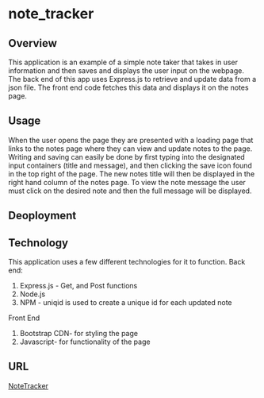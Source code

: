 # note_tracker

## Overview
This application is an example of a simple note taker that takes in user information and then saves and displays the user input on the webpage. The back end of this app uses Express.js to retrieve and update data from a json file. The front end code fetches this data and displays it on the notes page. 

## Usage
When the user opens the page they are presented with a loading page that links to the notes page where they can view and update notes to the page. Writing and saving can easily be done by first typing into the designated input containers (title and message), and then clicking the save icon found in the top right of the page. The new notes title will then be displayed in the right hand column of the notes page. To view the note message the user must click on the desired note and then the full message will be displayed.

## Deoployment


## Technology 
This application uses a few different technologies for it to function.
Back end:
1. Express.js - Get, and Post functions
1. Node.js
1. NPM - uniqid is used to create a unique id for each updated note

Front End
1. Bootstrap CDN- for styling the page
1. Javascript- for functionality of the page

## URL

[NoteTracker](https://mikeyp957.github.io/note_tracker/.)
